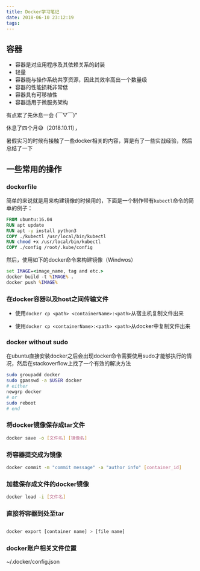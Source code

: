 ```yaml
---
title: Docker学习笔记
date: 2018-06-10 23:12:19
tags:
---
```


容器
---

* 容器是对应用程序及其依赖关系的封装
* 轻量
* 容器能与操作系统共享资源，因此其效率高出一个数量级
* 容器的性能损耗非常低
* 容器具有可移植性
* 容器适用于微服务架构

<!-- more -->

有点累了先休息一会 (￣▽￣)"

休息了四个月😅（2018.10.11），

暑假实习的时候有接触了一些docker相关的内容，算是有了一些实战经验，然后总结了一下

一些常用的操作
---

### dockerfile

简单的来说就是用来构建镜像的时候用的，下面是一个制作带有`kubectl`命令的简单的例子：

```dockerfile
FROM ubuntu:16.04
RUN apt update
RUN apt -y install python3
COPY ./kubectl /usr/local/bin/kubectl
RUN chmod +x /usr/local/bin/kubectl
COPY ./config /root/.kube/config 
```

然后，使用如下的docker命令来构建镜像（Windwos）

```bat
set IMAGE=<image_name, tag and etc.>
docker build -t %IMAGE% .
docker push %IMAGE%
```


### 在docker容器以及host之间传输文件

* 使用`docker cp <path> <containerName>:<path>`从宿主机复制文件出来

* 使用`docker cp <containerName>:<path> <path>`从docker中复制文件出来

### docker without sudo

在ubuntu直接安装docker之后会出现docker命令需要使用sudo才能够执行的情况，然后在stackoverflow上找了一个有效的解决方法

```sh
sudo groupadd docker
sudo gpasswd -a $USER docker
# either
newgrp docker
# or 
sudo reboot
# end 
```

### 将docker镜像保存成tar文件

```sh
docker save -o [文件名] [镜像名]
```

### 将容器提交成为镜像

```sh
docker commit -m "commit message" -a "author info" [container_id]
```

### 加载保存成文件的docker镜像

```sh
docker load -i [文件名]
```

### 直接将容器到处至tar

```sh

docker export [container name] > [file name]
```


### docker账户相关文件位置

~/.docker/config.json
